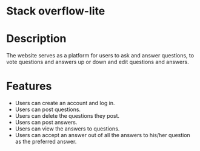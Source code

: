# Stack overflow-lite

# Description
The website serves as a platform for users to ask and answer questions, to vote questions and answers up or down and edit questions and answers.

# Features

- Users can create an account and log in. 
-  Users can post questions. 
-  Users can delete the questions they post. 
-  Users can post answers. 
-  Users can view the answers to questions. 
-  Users can accept an answer out of all the answers to his/her question as the preferred
answer.  
